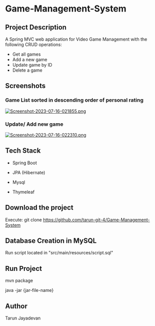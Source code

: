 # Game-Management-System

## Project Description
A Spring MVC web application for Video Game Management with the following CRUD operations:
* Get all games
* Add a new game
* Update game by ID
* Delete a game

## Screenshots
### Game List sorted in descending order of personal rating
[![Screenshot-2023-07-16-021855.png](https://i.postimg.cc/zB6jj7kL/Screenshot-2023-07-16-021855.png)](https://postimg.cc/R61KCcy9)
### Update/ Add new game
[![Screenshot-2023-07-16-022310.png](https://i.postimg.cc/FKq35Rk8/Screenshot-2023-07-16-022310.png)](https://postimg.cc/WDGh0snw)
## Tech Stack
* Spring Boot

* JPA (Hibernate)

* Mysql

* Thymeleaf

## Download the project
Execute: git clone https://github.com/tarun-git-4/Game-Management-System

## Database Creation in MySQL
Run script located in "src/main/resources/script.sql"

## Run Project
mvn package

java -jar {jar-file-name}

## Author
Tarun Jayadevan
